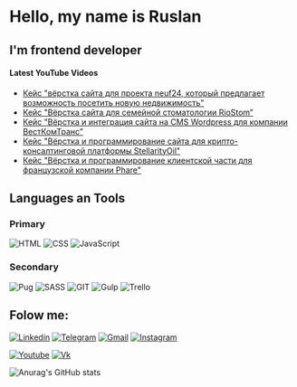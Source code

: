 # Hello, my name is Ruslan

## I'm frontend developer

#### Latest YouTube Videos
<!-- YOUTUBE:START -->
- [Кейс &quot;вёрстка сайта для проекта neuf24, который предлагает возможность посетить новую недвижимость&quot;](https://www.youtube.com/watch?v=HrLgFIjRuYI)
- [Кейс &quot;Вёрстка сайта для семейной стоматологии RioStom”](https://www.youtube.com/watch?v=BSp6-YRD3RA)
- [Кейс &quot;Вёрстка и интеграция сайта на CMS Wordpress для компании ВестКомТранс”](https://www.youtube.com/watch?v=l7m714Ff0NA)
- [Кейс &quot;Вёрстка и программирование сайта для крипто-консалтинговой платформы StellarityOil&quot;](https://www.youtube.com/watch?v=Tx1CXlH35-A)
- [Кейс &quot;Вёрстка и программирование клиентской части для французской компании Phare&quot;](https://www.youtube.com/watch?v=c3KTnZkUh5k)
<!-- YOUTUBE:END -->

## Languages an Tools
### Primary
![HTML](https://img.shields.io/badge/HTML5-3f3c4f?style=for-the-badge&logo=html5)
![CSS](https://img.shields.io/badge/CSS-3f3c4f?style=for-the-badge&logo=css3)
![JavaScript](https://img.shields.io/badge/JavaScript-3f3c4f?style=for-the-badge&logo=javascript)

### Secondary
![Pug](https://img.shields.io/badge/Pug-3f3c4f?style=for-the-badge&logo=pug)
![SASS](https://img.shields.io/badge/SCSS-3f3c4f?style=for-the-badge&logo=sass)
![GIT](https://img.shields.io/badge/GIT-3f3c4f?style=for-the-badge&logo=GIT)
![Gulp](https://img.shields.io/badge/Gulp-3f3c4f?style=for-the-badge&logo=Gulp)
![Trello](https://img.shields.io/badge/Trello-3f3c4f?style=for-the-badge&logo=Trello)


## Folow me:
[![Linkedin](https://img.shields.io/badge/Linkedin-3f3c4f?style=for-the-badge&logo=Linkedin)](https://www.linkedin.com/in/turalinov/ "Linkedin")
[![Telegram](https://img.shields.io/badge/Telegram-3f3c4f?style=for-the-badge&logo=Telegram)](https://t.me/turalinov "Telegran")
[![Gmail](https://img.shields.io/badge/Gmail-3f3c4f?style=for-the-badge&logo=Gmail)](ruslanturalinov@gmail.com "Gmail")
[![Instagram](https://img.shields.io/badge/Instagram-3f3c4f?style=for-the-badge&logo=Instagram)](https://www.instagram.com/turalinov_/ "Instagram")

[![Youtube](https://img.shields.io/badge/Youtube-3f3c4f?style=for-the-badge&logo=Youtube&logoColor=red)](https://www.youtube.com/channel/UC_4Yqi9MqlFej3332JnYNOw "Youtube")
[![Vk](https://img.shields.io/badge/Vk-3f3c4f?style=for-the-badge&logo=Vk)](https://vk.com/turalinov "Vk")

![Anurag's GitHub stats](https://github-readme-stats.vercel.app/api?username=turalinov&count_private=true&show_icons=true)

